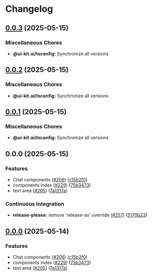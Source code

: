 # Changelog

## [0.0.3](https://github.com/alex-mcgovern/ui-kit.ai/compare/@ui-kit.ai/tsconfig@v0.0.2...@ui-kit.ai/tsconfig@v0.0.3) (2025-05-15)


### Miscellaneous Chores

* **@ui-kit.ai/tsconfig:** Synchronize all versions

## [0.0.2](https://github.com/alex-mcgovern/ui-kit.ai/compare/@ui-kit.ai/tsconfig@v0.0.1...@ui-kit.ai/tsconfig@v0.0.2) (2025-05-15)


### Miscellaneous Chores

* **@ui-kit.ai/tsconfig:** Synchronize all versions

## [0.0.1](https://github.com/alex-mcgovern/ui-kit.ai/compare/@ui-kit.ai/tsconfig@v0.0.0...@ui-kit.ai/tsconfig@v0.0.1) (2025-05-15)


### Miscellaneous Chores

* **@ui-kit.ai/tsconfig:** Synchronize all versions

## 0.0.0 (2025-05-15)


### Features

* Chat components ([#206](https://github.com/alex-mcgovern/ui-kit.ai/issues/206)) ([c15b2f0](https://github.com/alex-mcgovern/ui-kit.ai/commit/c15b2f0df4dbd0c4123a08504704804689511259))
* components index ([#229](https://github.com/alex-mcgovern/ui-kit.ai/issues/229)) ([75b3473](https://github.com/alex-mcgovern/ui-kit.ai/commit/75b3473f3639dffc0901eeb0735492abeb293161))
* text area ([#205](https://github.com/alex-mcgovern/ui-kit.ai/issues/205)) ([7a1317a](https://github.com/alex-mcgovern/ui-kit.ai/commit/7a1317a9b9a7b997e97ab59c60c16f78bedf9724))


### Continuous Integration

* **release-please:** remove 'release-as' override ([#257](https://github.com/alex-mcgovern/ui-kit.ai/issues/257)) ([5170b23](https://github.com/alex-mcgovern/ui-kit.ai/commit/5170b236357566805253a8cfa35c5d57995e49a7))

## [0.0.0](https://github.com/alex-mcgovern/ui-kit.ai/compare/@ui-kit.ai/tsconfig-v0.0.0-alpha.3...@ui-kit.ai/tsconfig@v0.0.0) (2025-05-14)


### Features

* Chat components ([#206](https://github.com/alex-mcgovern/ui-kit.ai/issues/206)) ([c15b2f0](https://github.com/alex-mcgovern/ui-kit.ai/commit/c15b2f0df4dbd0c4123a08504704804689511259))
* components index ([#229](https://github.com/alex-mcgovern/ui-kit.ai/issues/229)) ([75b3473](https://github.com/alex-mcgovern/ui-kit.ai/commit/75b3473f3639dffc0901eeb0735492abeb293161))
* text area ([#205](https://github.com/alex-mcgovern/ui-kit.ai/issues/205)) ([7a1317a](https://github.com/alex-mcgovern/ui-kit.ai/commit/7a1317a9b9a7b997e97ab59c60c16f78bedf9724))
